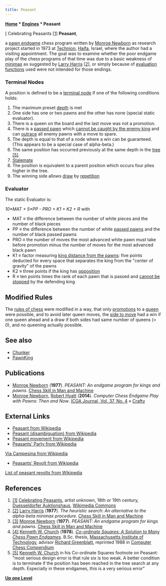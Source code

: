 ```yaml
---
title: Peasant
---
```

**[Home](Home "Home") \* [Engines](Engines "Engines") \* Peasant**



[ Celebrating Peasants <a id="cite-note-1" href="#cite-ref-1">[1]</a>
**Peasant**,  

a [pawn endgame](Pawn_Endgame "Pawn Endgame") chess program written by [Monroe Newborn](Monroe_Newborn "Monroe Newborn") as research project started in 1973 at [Technion](https://en.wikipedia.org/wiki/Technion_%E2%80%93_Israel_Institute_of_Technology), [Haifa](https://en.wikipedia.org/wiki/Haifa), Israel, where the author had a visiting appointment. The goal was to examine whether the poor endgame play of the chess programs of that time was due to a basic weakness of [minimax](Minimax "Minimax") as suggested by [Larry Harris](Larry_Harris "Larry Harris") <a id="cite-note-2" href="#cite-ref-2">[2]</a>, or simply because of [evaluation functions](Evaluation "Evaluation") used were not intended for those endings. 



### Terminal Nodes


A position is defined to be a [terminal node](Terminal_Node "Terminal Node") if one of the following conditions holds:



1. The maximum preset [depth](Depth "Depth") is met
2. One side has one or two pawns and the other has none (special static evaluator).
3. There is a queen on the board and the last move was not a promotion.
4. There is a [passed pawn](Passed_Pawn "Passed Pawn") which [cannot be caught by the enemy king](Unstoppable_Passer "Unstoppable Passer") and can [outrace](Pawn_Race "Pawn Race") all enemy pawns with a move to spare.
5. The depth is equal to that of a node where a win can be guaranteed. (This appears to be a special case of alpha-beta.)
6. The same position has occurred previously at the same depth in the [tree](index.php?title=Tree&action=edit&redlink=1 "Tree (page does not exist)") <a id="cite-note-5" href="#cite-ref-5">[5]</a>.
7. [Stalemate](Stalemate "Stalemate")
8. The position is equivalent to a parent position which occurs four plies higher in the tree.
9. The winning side allows [draw](Draw "Draw") by [repetition](Repetitions "Repetitions")


### Evaluator


The static Evaluator is:



 *10\*MAT + 5\*PP - PRO + K1 + K2 + R*
with



* MAT ≡ the difference between the number of white pieces and the number of black pieces
* PP ≡ the difference between the number of white [passed pawns](Passed_Pawn "Passed Pawn") and the number of black passed pawns
* PRO ≡ the number of moves the most advanced white pawn must take before promotion minus the number of moves for the most advanced black pawn
* K1 ≡ factor measuring [king distance from the pawns](King_Pawn_Tropism "King Pawn Tropism"): five points deducted for every space that separates the king from the "center of gravity" of the pawns
* K2 ≡ three points if the king has [opposition](Opposition "Opposition")
* R ≡ ten points times the rank of each pawn that is passed and [cannot be stopped](Unstoppable_Passer "Unstoppable Passer") by the defending king


## Modified Rules


The [rules of chess](Rules_of_Chess "Rules of Chess") were modified in a way, that only [promotions](Promotions "Promotions") to a [queen](Queen "Queen") were possible, and to avoid later queen moves, the [side to move](Side_to_move "Side to move") had a win if one queen ahead and a draw if both sides had same number of queens (> 0), and no queening actually possible. 



## See also


* [Chunker](Chunker "Chunker")
* [PawnKing](PawnKing "PawnKing")


## Publications


* [Monroe Newborn](Monroe_Newborn "Monroe Newborn") (**1977**). *PEASANT: An endgame program for kings and pawns*. [Chess Skill in Man and Machine](Chess_Skill_in_Man_and_Machine "Chess Skill in Man and Machine")
* [Monroe Newborn](Monroe_Newborn "Monroe Newborn"), [Robert Hyatt](Robert_Hyatt "Robert Hyatt") (**2014**). *Computer Chess Endgame Play with Pawns: Then and Now*. [ICGA Journal, Vol. 37, No. 4](ICGA_Journal#37_4 "ICGA Journal") » [Crafty](Crafty "Crafty")


## External Links


* [Peasant from Wikipedia](https://en.wikipedia.org/wiki/Peasant)
* [Peasant (disambiguation) from Wikipedia](https://en.wikipedia.org/wiki/Peasant_%28disambiguation%29)
* [Peasant movement from Wikipedia](https://en.wikipedia.org/wiki/Peasant_movement)
* [Peasants' Party from Wikipedia](https://en.wikipedia.org/wiki/Peasants%27_Party)


 [Via Campesina from Wikipedia](https://en.wikipedia.org/wiki/Via_Campesina)
* [Peasants' Revolt from Wikipedia](https://en.wikipedia.org/wiki/Peasants%27_Revolt)


 [List of peasant revolts from Wikipedia](https://en.wikipedia.org/wiki/List_of_peasant_revolts)
## References


1. <a id="cite-ref-1" href="#cite-note-1">[1]</a> [Celebrating Peasants](http://commons.wikimedia.org/wiki/File:Unbekannter_Meister_18-19_Jh_Feiernde_Bauern.jpg), artist unknown, 18th or 19th century, [Duesseldorfer Auktionshaus](http://www.duesseldorfer-auktionshaus.de/en/welcome/index), [Wikimedia Commons](https://en.wikipedia.org/wiki/Wikimedia_Commons)
2. <a id="cite-ref-2" href="#cite-note-2">[2]</a> [Larry Harris](Larry_Harris "Larry Harris") (**1977**). *The heuristic search: An alternative to the alpha-beta minimax procedure.* [Chess Skill in Man and Machine](Chess_Skill_in_Man_and_Machine "Chess Skill in Man and Machine")
3. <a id="cite-ref-3" href="#cite-note-3">[3]</a> [Monroe Newborn](Monroe_Newborn "Monroe Newborn") (**1977**). *PEASANT: An endgame program for kings and pawns*. [Chess Skill in Man and Machine](Chess_Skill_in_Man_and_Machine "Chess Skill in Man and Machine")
4. <a id="cite-ref-4" href="#cite-note-4">[4]</a> [Kenneth W. Church](Kenneth_W._Church "Kenneth W. Church") (**1978**). *[Co-ordinate Squares: A Solution to Many Chess Pawn Endgames](http://dl.acm.org/citation.cfm?id=67030)*. B.Sc. thesis, [Massachusetts Institute of Technology](Massachusetts_Institute_of_Technology "Massachusetts Institute of Technology"), advisor [Richard Greenblatt](Richard_Greenblatt "Richard Greenblatt"), reprinted 1988 in [Computer Chess Compendium](Computer_Chess_Compendium "Computer Chess Compendium")
5. <a id="cite-ref-5" href="#cite-note-5">[5]</a> [Kenneth W. Church](Kenneth_W._Church "Kenneth W. Church") in his Co-ordinate Squares footnote on Peasant: "most serious design error is that rule six is too weak. A better condition is to terminate if the position has been reached in the tree search at any depth. Especially in these endgames, this is a very serious error"

**[Up one Level](Engines "Engines")**







 
